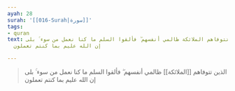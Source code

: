 ```yaml
---
ayah: 28
surah: '[[016-Surah|سورة]]'
tags:
- quran
text: الذين تتوفاهم الملائكة ظالمي أنفسهم ۖ فألقوا السلم ما كنا نعمل من سوء ۚ بلى
  إن الله عليم بما كنتم تعملون

---
```

> الذين تتوفاهم [[الملائكة]] ظالمي أنفسهم ۖ فألقوا السلم ما كنا نعمل من سوء ۚ بلى إن الله عليم بما كنتم تعملون
